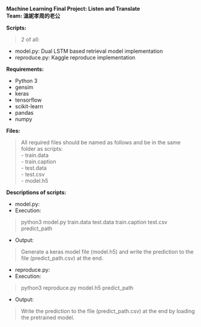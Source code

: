 **Machine Learning Final Project: Listen and Translate  
Team: 溫妮孝周的老公**  
  
**Scripts:**  
> 2 of all:  
- model.py: Dual LSTM based retrieval model implementation  
- reproduce.py: Kaggle reproduce implementation  
  
**Requirements:**  
- Python 3  
- gensim  
- keras  
- tensorflow  
- scikit-learn  
- pandas  
- numpy  
  
**Files:**  
> All required files should be named as follows and be in the same folder as scripts:  
	- train.data  
        - train.caption  
	- test.data  
        - test.csv  
	- model.h5  
  
**Descriptions of scripts:**  
- model.py:  
- Execution:  
> python3 model.py train.data test.data train.caption test.csv predict_path  
- Output:  
> Generate a keras model file (model.h5) and write the prediction to the file (predict_path.csv) at the end.  
	  
- reproduce.py:  
- Execution:  
> python3 reproduce.py model.h5 predict_path  
- Output:  
> Write the prediction to the file (predict_path.csv) at the end by loading the pretrained model.  
  
